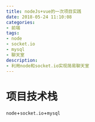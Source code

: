 ```yaml
---
title: nodeJs+vue的一次项目实践
date: 2018-05-24 11:10:08
categories:
- 前端
tags:
- node
- socket.io
- mysql
- 聊天室
description: 
- 利用node和socket.io实现简易聊天室
---
```


# 项目技术栈
`node`+`socket.io`+`mysql`